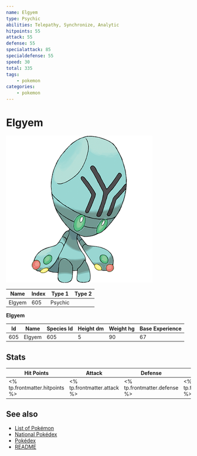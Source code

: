 ```yaml
---
name: Elgyem
type: Psychic
abilities: Telepathy, Synchronize, Analytic
hitpoints: 55
attack: 55
defense: 55
specialattack: 85
specialdefense: 55
speed: 30
total: 335
tags:
    - pokemon
categories:
    - pokemon
---
```


# Elgyem


![Elgyem](images/605.png)

| **Name** | **Index** | **Type 1** | **Type 2** |
|----|----|----|----|
| Elgyem | 605 | Psychic  |  |

**Elgyem** 




| **Id** | **Name** | **Species Id** | **Height dm** | **Weight hg** | **Base Experience** |
|--------|----------|----------------|------------|------------|---------------------|
| 605 | Elgyem | 605 | 5 | 90 | 67 |



## Stats

| **Hit Points** | **Attack** | **Defense** | **Special Attack** | **Special Defense** | **Speed** | **Total** |
|----------------|------------|-------------|--------------------|---------------------|-----------|-----------|
| <% tp.frontmatter.hitpoints %> | <% tp.frontmatter.attack %> | <% tp.frontmatter.defense %> | <% tp.frontmatter.specialattack %> | <% tp.frontmatter.specialdefense %> | <% tp.frontmatter.speed %> | <% tp.frontmatter.total %> |

## See also

- [List of Pokémon](../pokemon.md)
- [National Pokédex](../national_pokedex.md)
- [Pokédex](../pokedex.md)
- [README](../README.md)

